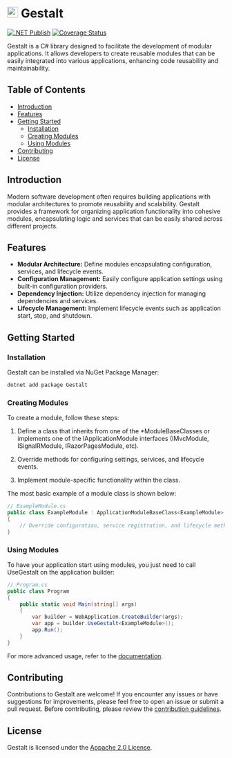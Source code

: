 # <img src="https://jacraig.github.io/Gestalt/images/Icon.png" style="height:25px" alt="Gestalt Icon" /> Gestalt

[![.NET Publish](https://github.com/JaCraig/Gestalt/actions/workflows/dotnet-publish.yml/badge.svg)](https://github.com/JaCraig/Gestalt/actions/workflows/dotnet-publish.yml) [![Coverage Status](https://coveralls.io/repos/github/JaCraig/Gestalt/badge.svg?branch=main)](https://coveralls.io/github/JaCraig/Gestalt?branch=main)

Gestalt is a C# library designed to facilitate the development of modular applications. It allows developers to create reusable modules that can be easily integrated into various applications, enhancing code reusability and maintainability.

## Table of Contents

- [Introduction](#introduction)
- [Features](#features)
- [Getting Started](#getting-started)
  - [Installation](#installation)
  - [Creating Modules](#creating-modules)
  - [Using Modules](#using-modules)
- [Contributing](#contributing)
- [License](#license)

## Introduction

Modern software development often requires building applications with modular architectures to promote reusability and scalability. Gestalt provides a framework for organizing application functionality into cohesive modules, encapsulating logic and services that can be easily shared across different projects.

## Features

- **Modular Architecture:** Define modules encapsulating configuration, services, and lifecycle events.
- **Configuration Management:** Easily configure application settings using built-in configuration providers.
- **Dependency Injection:** Utilize dependency injection for managing dependencies and services.
- **Lifecycle Management:** Implement lifecycle events such as application start, stop, and shutdown.

## Getting Started

### Installation

Gestalt can be installed via NuGet Package Manager:

```bash
dotnet add package Gestalt
```

### Creating Modules

To create a module, follow these steps:

1. Define a class that inherits from one of the *ModuleBaseClasses or implements one of the IApplicationModule interfaces (IMvcModule, ISignalRModule, IRazorPagesModule, etc).

2. Override methods for configuring settings, services, and lifecycle events.

3. Implement module-specific functionality within the class.

The most basic example of a module class is shown below:

```csharp
// ExampleModule.cs
public class ExampleModule : ApplicationModuleBaseClass<ExampleModule>
{
    // Override configuration, service registration, and lifecycle methods here
}
```

### Using Modules

To have your application start using modules, you just need to call UseGestalt on the application builder:

```csharp
// Program.cs
public class Program
{
    public static void Main(string[] args)
    {
        var builder = WebApplication.CreateBuilder(args);
        var app = builder.UseGestalt<ExampleModule>();
        app.Run();
    }
}
```
For more advanced usage, refer to the [documentation](https://jacraig.github.io/Gestalt/articles/intro.html).

## Contributing
Contributions to Gestalt are welcome! If you encounter any issues or have suggestions for improvements, please feel free to open an issue or submit a pull request. Before contributing, please review the [contribution guidelines](CONTRIBUTING.md).

## License

Gestalt is licensed under the [Appache 2.0 License](LICENSE).